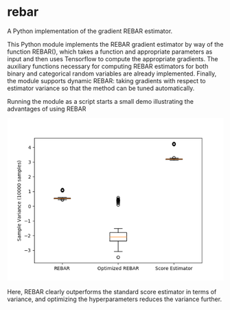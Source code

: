 # rebar
A Python implementation of the gradient REBAR estimator.

This Python module implements the REBAR gradient estimator by way of the function REBAR(), which takes a function and appropriate parameters as input and then uses Tensorflow to compute the appropriate gradients.
The auxiliary functions necessary for computing REBAR estimators for both binary and categorical random variables are already implemented.
Finally, the module supports dynamic REBAR: taking gradients with respect to estimator variance so that the method can be tuned automatically.

Running the module as a script starts a small demo illustrating the advantages of using REBAR

![Result of running the REBAR demo.](rebar_demo.png)

Here, REBAR clearly outperforms the standard score estimator in terms of variance, and optimizing the hyperparameters reduces the variance further.

